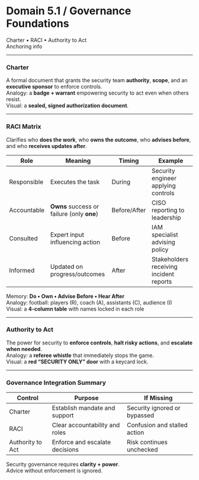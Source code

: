 # Domain 5.1 / Governance Foundations  
Charter • RACI • Authority to Act  
Anchoring info

---

### Charter
A formal document that grants the security team **authority**, **scope**, and an **executive sponsor** to enforce controls.  
Analogy: a **badge + warrant** empowering security to act even when others resist.  
Visual: a **sealed, signed authorization document**.

---

### RACI Matrix
Clarifies who **does the work**, who **owns the outcome**, who **advises before**, and who **receives updates after**.

| Role | Meaning | Timing | Example |
|------|---------|--------|---------|
| Responsible | Executes the task | During | Security engineer applying controls |
| Accountable | **Owns** success or failure (only **one**) | Before/After | CISO reporting to leadership |
| Consulted | Expert input influencing action | Before | IAM specialist advising policy |
| Informed | Updated on progress/outcomes | After | Stakeholders receiving incident reports |

Memory: **Do • Own • Advise Before • Hear After**  
Analogy: football: players (R), coach (A), assistants (C), audience (I)  
Visual: a **4-column table** with names locked in each role

---

### Authority to Act
The power for security to **enforce controls**, **halt risky actions**, and **escalate when needed**.  
Analogy: a **referee whistle** that immediately stops the game.  
Visual: a **red “SECURITY ONLY” door** with a keycard lock.

---

### Governance Integration Summary

| Control | Purpose | If Missing |
|---------|---------|------------|
| Charter | Establish mandate and support | Security ignored or bypassed |
| RACI | Clear accountability and roles | Confusion and stalled action |
| Authority to Act | Enforce and escalate decisions | Risk continues unchecked |

Security governance requires **clarity + power**.  
Advice without enforcement is ignored.
